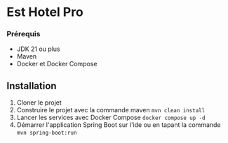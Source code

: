 # Est Hotel Pro


### Prérequis

* JDK 21 ou plus
* Maven 
* Docker et Docker Compose 

## Installation
1. Cloner le projet
2. Construire le projet avec la commande maven `mvn clean install`
3. Lancer les services avec Docker Compose `docker compose up -d`
4. Démarrer l'application Spring Boot sur l'ide ou en tapant la commande `mvn spring-boot:run`

